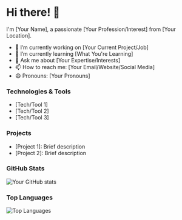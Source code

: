 # Hi there! 👋

I'm [Your Name], a passionate [Your Profession/Interest] from [Your Location]. 

- 🔭 I’m currently working on [Your Current Project/Job]
- 🌱 I’m currently learning [What You're Learning]
- 💬 Ask me about [Your Expertise/Interests]
- 📫 How to reach me: [Your Email/Website/Social Media]
- 😄 Pronouns: [Your Pronouns]

### Technologies & Tools
- [Tech/Tool 1]
- [Tech/Tool 2]
- [Tech/Tool 3]

### Projects
- [Project 1]: Brief description
- [Project 2]: Brief description

### GitHub Stats
![Your GitHub stats](https://github-readme-stats.vercel.app/api?username=yourusername&show_icons=true&theme=radical)

### Top Languages
![Top Languages](https://github-readme-stats.vercel.app/api/top-langs/?username=yourusername&layout=compact)
